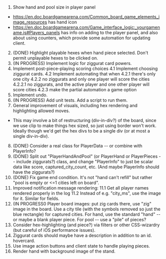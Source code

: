 1. Show hand and pool size in player panel
  * https://en.doc.boardgamearena.com/Common_board_game_elements_image_resources has hand icon
  * https://en.doc.boardgamearena.com/Game_interface_logic:_yourgamename.js#Players_panels has info on adding to the player panel, and also about using counters, which provide some automation for updating client.
2. (DONE) Highlight playable hexes when hand piece selected. Don't permit unplayable hexes to be clicked on.
3. (IN PROGRESS) Implement logic for ziggurat card powers.
4. Implement post-piece-playing scoring choices
4.1 Implement choosing ziggurat cards.
4.2 Implement automating that when
4.2.1  there's only one city
4.2.2  no ziggurats and only one player will score the cities
4.2.2.1 no ziggurats, and the active player and one other player will score cities
4.2.3  make the partial automation a game option
5. Implement undo.
6. (IN PROGRESS) Add unit tests. Add a script to run them.
7. General improvement of visuals, including hex rendering and highlighting allowed moves.
  * This may involve a bit of restructuring (div-in-div?) of the board, since we use clip to make things hex sized, so just using border won't work. Ideally though we'd get the hex divs to be a single div (or at most a single div-in-div).
8. (DONE) Consider a real class for PlayerData -- or combine with PlayerInfo?
9. (DONE) Split out "PlayerHandAndPool" (or PlayerHand or PlayerPieces -- include ziggurats?) class, and change "PlayerInfo" to just be scalar data like score, captured_city_count, etc. (And maybe PlayerInfo should have the ziggurats?)
10. (DONE) Fix game end condition. It's not "hand can't refill" but rather "pool is empty or <=1 cities left on board".
11. Improved notification message rendering:
11.1 Get all player names rendered properly in the log
11.2 Instead of e.g. "city_ms", use the image for it. Similar for fields.
12. (IN PROGRESS0 Player board images: put zig cards there, use "zig" image in the board. Use a city tile (with the symbols removed so just the blue rectangle) for captured cities. For hand, use the standard "hand" -- or maybe a blank player piece. For pool -- use a "pile" of pieces?
13. Consider hex-highlighting (and piece?) via filters or other CSS-wizardry (but careful of iOS performance issues).
14. Ziggurat cards should maybe have a description in addition to an id. hovercard.
15. Use image action buttons and client state to handle playing pieces.
16. Render hand with background image of the stand.
